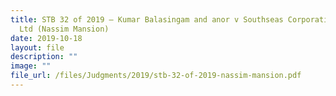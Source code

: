 ```yaml
---
title: STB 32 of 2019 – Kumar Balasingam and anor v Southseas Corporation (Pte)
  Ltd (Nassim Mansion)
date: 2019-10-18
layout: file
description: ""
image: ""
file_url: /files/Judgments/2019/stb-32-of-2019-nassim-mansion.pdf
---
```

